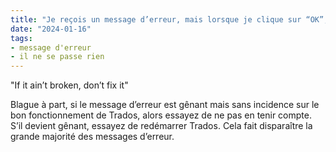 ```yaml
---
title: "Je reçois un message d’erreur, mais lorsque je clique sur “OK”, ça fonctionne quand même. Que faire ?"
date: "2024-01-16"
tags:
- message d'erreur
- il ne se passe rien
---
```


"If it ain’t broken, don’t fix it"

Blague à part, si le message d’erreur est gênant mais sans incidence sur le bon fonctionnement de Trados, alors essayez de ne pas en tenir compte. S’il devient gênant, essayez de redémarrer Trados. Cela fait disparaître la grande majorité des messages d’erreur.

